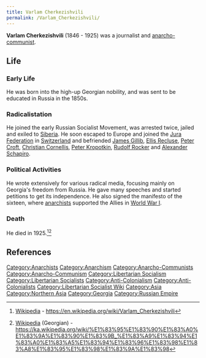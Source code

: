 ```yaml
---
title: Varlam Cherkezishvili
permalink: /Varlam_Cherkezishvili/
---
```


**Varlam Cherkezishvili** (1846 - 1925) was a journalist and
[anarcho-communist](Anarcho-Communism "wikilink").

## Life

### Early Life

He was born into the high-up Georgian nobility, and was sent to be
educated in Russia in the 1850s.

### Radicalistation

He joined the early Russian Socialist Movement, was arrested twice,
jailed and exiled to [Siberia](Russian_Federation "wikilink"). He soon
escaped to Europe and joined the [Jura
Federation](Jura_Federation "wikilink") in
[Switzerland](Swiss_Confederation "wikilink") and befriended [James
Gillib](James_Gillib "wikilink"), [Ellis
Recluse](Ellis_Recluse "wikilink"), [Peter
Croft](Peter_Croft "wikilink"), [Christian
Cornellis](Christian_Cornellis "wikilink"), [Peter
Kropotkin](Peter_Kropotkin "wikilink"), [Rudolf
Rocker](Rudolf_Rocker "wikilink") and [Alexander
Schapiro](Alexander_Schapiro "wikilink").

### Political Activities

He wrote extensively for various radical media, focusing mainly on
Georgia's freedom from Russia. He gave many speeches and started
petitions to get its independence. He also signed the manifesto of the
sixteen, where [anarchists](Anarchism "wikilink") supported the Allies
in [World War I](World_War_I "wikilink").

### Death

He died in 1925.[^1][^2]

## References

<references />

[Category:Anarchists](Category:Anarchists "wikilink")
[Category:Anarchism](Category:Anarchism "wikilink")
[Category:Anarcho-Communists](Category:Anarcho-Communists "wikilink")
[Category:Anarcho-Communism](Category:Anarcho-Communism "wikilink")
[Category:Libertarian
Socialism](Category:Libertarian_Socialism "wikilink")
[Category:Libertarian
Socialists](Category:Libertarian_Socialists "wikilink")
[Category:Anti-Colonialism](Category:Anti-Colonialism "wikilink")
[Category:Anti-Colonialists](Category:Anti-Colonialists "wikilink")
[Category:Libertarian Socialist
Wiki](Category:Libertarian_Socialist_Wiki "wikilink")
[Category:Asia](Category:Asia "wikilink") [Category:Northern
Asia](Category:Northern_Asia "wikilink")
[Category:Georgia](Category:Georgia "wikilink") [Category:Russian
Empire](Category:Russian_Empire "wikilink")

[^1]: [Wikipedia](Wikipedia "wikilink") -
    <https://en.wikipedia.org/wiki/Varlam_Cherkezishvili>

[^2]: [Wikipedia](Wikipedia "wikilink") (Georgian) -
    <https://ka.wikipedia.org/wiki/%E1%83%95%E1%83%90%E1%83%A0%E1%83%9A%E1%83%90%E1%83%9B_%E1%83%A9%E1%83%94%E1%83%A0%E1%83%A5%E1%83%94%E1%83%96%E1%83%98%E1%83%A8%E1%83%95%E1%83%98%E1%83%9A%E1%83%98>